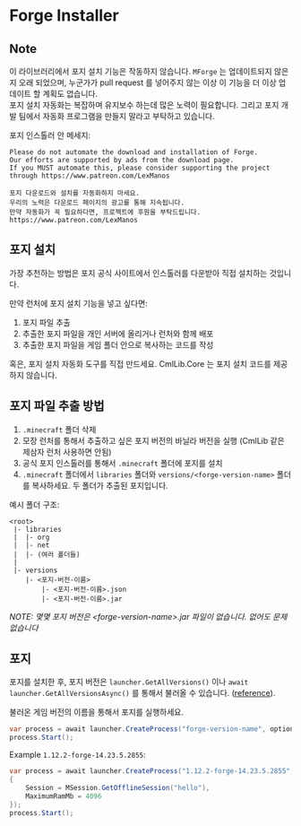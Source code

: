 # Forge Installer

## Note
이 라이브러리에서 포지 설치 기능은 작동하지 않습니다. `MForge` 는 업데이트되지 않은 지 오래 되었으며, 누군가가 pull request 를 넣어주지 않는 이상 이 기능을 더 이상 업데이트 할 계획도 없습니다.  
포지 설치 자동화는 복잡하며 유지보수 하는데 많은 노력이 필요합니다. 그리고 포지 개발 팀에서 자동화 프로그램을 만들지 말라고 부탁하고 있습니다.  

포지 인스톨러 안 메세지: 
```
Please do not automate the download and installation of Forge.
Our efforts are supported by ads from the download page.
If you MUST automate this, please consider supporting the project through https://www.patreon.com/LexManos
```

```
포지 다운로드와 설치를 자동화하지 마세요.
우리의 노력은 다운로드 페이지의 광고를 통해 지속됩니다. 
만약 자동화가 꼭 필요하다면, 프로젝트에 후원을 부탁드립니다. https://www.patreon.com/LexManos
```

## 포지 설치

가장 추천하는 방법은 포지 공식 사이트에서 인스톨러를 다운받아 직접 설치하는 것입니다.  

만약 런처에 포지 설치 기능을 넣고 싶다면:  
1. 포지 파일 추출
2. 추출한 포지 파일을 개인 서버에 올리거나 런처와 함께 배포
3. 추출한 포지 파일을 게임 폴더 안으로 복사하는 코드를 작성

혹은, 포지 설치 자동화 도구를 직접 만드세요. CmlLib.Core 는 포지 설치 코드를 제공하지 않습니다. 

## 포지 파일 추출 방법

1. `.minecraft` 폴더 삭제
2. 모장 런처를 통해서 추출하고 싶은 포지 버전의 바닐라 버전을 실행 (CmlLib 같은 제삼자 런처 사용하면 안됨)
3. 공식 포지 인스톨러를 통해서 `.minecraft` 폴더에 포지를 설치
4. `.minecraft` 폴더에서 `libraries` 폴더와 `versions/<forge-version-name>` 폴더를 복사하세요. 두 폴더가 추출된 포지입니다.  

예시 폴더 구조:
```
<root>
 |- libraries
 |  |- org
 |  |- net
 |  |- (여러 폴더들)
 |
 |- versions
    |- <포지-버전-이름>
        |- <포지-버전-이름>.json
        |- <포지-버전-이름>.jar
```

*NOTE: 몇몇 포지 버전은 \<forge-version-name\>.jar 파일이 없습니다. 없어도 문제 없습니다*

## 포지

포지를 설치한 후, 포지 버전은 `launcher.GetAllVersions()` 이나 `await launcher.GetAllVersionsAsync()` 를 통해서 불러올 수 있습니다. ([reference](https://github.com/CmlLib/CmlLib.Core-wiki/blob/master/ko/CMLauncher.md)).  

불러온 게임 버전의 이름을 통해서 포지를 실행하세요.  
```csharp
var process = await launcher.CreateProcess("forge-version-name", options);
process.Start();
```

Example `1.12.2-forge-14.23.5.2855`:
```csharp
var process = await launcher.CreateProcess("1.12.2-forge-14.23.5.2855", new MLaunchOption
{
    Session = MSession.GetOfflineSession("hello"),
    MaximumRamMb = 4096
});
process.Start();
```